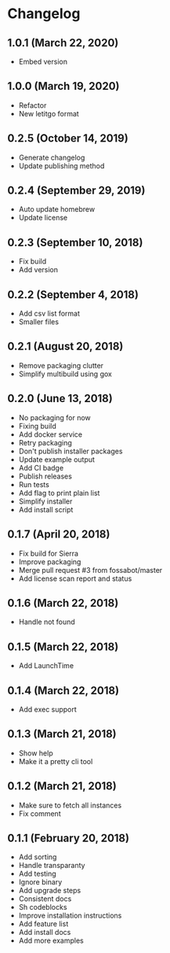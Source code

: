 # Changelog

## 1.0.1 (March 22, 2020)

- Embed version


## 1.0.0 (March 19, 2020)

- Refactor
- New letitgo format


## 0.2.5 (October 14, 2019)

- Generate changelog
- Update publishing method


## 0.2.4 (September 29, 2019)

- Auto update homebrew
- Update license


## 0.2.3 (September 10, 2018)

- Fix build
- Add version


## 0.2.2 (September 4, 2018)

- Add csv list format
- Smaller files


## 0.2.1 (August 20, 2018)

- Remove packaging clutter
- Simplify multibuild using gox


## 0.2.0 (June 13, 2018)

- No packaging for now
- Fixing build
- Add docker service
- Retry packaging
- Don't publish installer packages
- Update example output
- Add CI badge
- Publish releases
- Run tests
- Add flag to print plain list
- Simplify installer
- Add install script


## 0.1.7 (April 20, 2018)

- Fix build for Sierra
- Improve packaging
- Merge pull request #3 from fossabot/master
- Add license scan report and status


## 0.1.6 (March 22, 2018)

- Handle not found


## 0.1.5 (March 22, 2018)

- Add LaunchTime


## 0.1.4 (March 22, 2018)

- Add exec support


## 0.1.3 (March 21, 2018)

- Show help
- Make it a pretty cli tool


## 0.1.2 (March 21, 2018)

- Make sure to fetch all instances
- Fix comment


## 0.1.1 (February 20, 2018)

- Add sorting
- Handle transparanty
- Add testing
- Ignore binary
- Add upgrade steps
- Consistent docs
- Sh codeblocks
- Improve installation instructions
- Add feature list
- Add install docs
- Add more examples


